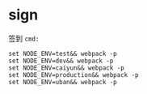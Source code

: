 # sign
签到
`cmd:`

	set NODE_ENV=test&& webpack -p
	set NODE_ENV=dev&& webpack -p
	set NODE_ENV=caiyun&& webpack -p
	set NODE_ENV=production&& webpack -p
	set NODE_ENV=uban&& webpack -p